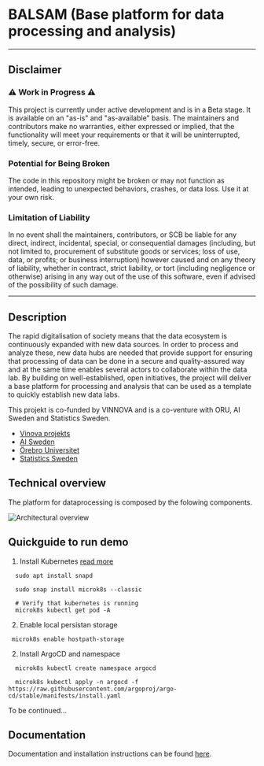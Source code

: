 # BALSAM (Base platform for data processing and analysis)

-----

## Disclaimer

### ⚠️ Work in Progress ⚠️

This project is currently under active development and is in a Beta stage. It is available on an "as-is" and "as-available" basis. The maintainers and contributors make no warranties, either expressed or implied, that the functionality will meet your requirements or that it will be uninterrupted, timely, secure, or error-free.

### Potential for Being Broken

The code in this repository might be broken or may not function as intended, leading to unexpected behaviors, crashes, or data loss. Use it at your own risk.

### Limitation of Liability

In no event shall the maintainers, contributors, or SCB be liable for any direct, indirect, incidental, special, or consequential damages (including, but not limited to, procurement of substitute goods or services; loss of use, data, or profits; or business interruption) however caused and on any theory of liability, whether in contract, strict liability, or tort (including negligence or otherwise) arising in any way out of the use of this software, even if advised of the possibility of such damage.

-----

## Description

The rapid digitalisation of society means that the data ecosystem is continuously expanded with new data sources. In order to process and analyze these, new data hubs are needed that provide support for ensuring that processing of data can be done in a secure and quality-assured way and at the same time enables several actors to collaborate within the data lab. By building on well-established, open initiatives, the project will deliver a base platform for processing and analysis that can be used as a template to quickly establish new data labs.

This projekt is co-funded by VINNOVA and is a co-venture with ORU, AI Sweden and Statistics Sweden.

- [Vinova projekts](https://www.vinnova.se/p/basplattform-for-databearbetning-och-analys/)
- [AI Sweden](https://www.ai.se/en)
- [Örebro Universitet](https://www.oru.se/)
- [Statistics Sweden](https://www.scb.se)

## Technical overview

The platform for dataprocessing is composed by the folowing components.

![Architectural overview](./docs/assets/architectural-overview.jpg)

## Quickguide to run demo

1. Install Kubernetes
[read more](https://microk8s.io/docs/addon-hostpath-storage)

```code
  sudo apt install snapd 
  
  sudo snap install microk8s --classic

  # Verify that kubernetes is running
  microk8s kubectl get pod -A
 ```

 2. Enable local persistan storage

 ``` 
  microk8s enable hostpath-storage
```

2. Install ArgoCD and namespace

```code
  microk8s kubectl create namespace argocd
  
  microk8s kubectl apply -n argocd -f https://raw.githubusercontent.com/argoproj/argo-cd/stable/manifests/install.yaml 
```

To be continued...

## Documentation

Documentation and installation instructions can be found [here](docs/readme.md).
